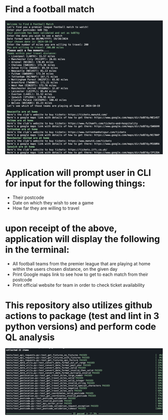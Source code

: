 # Find a football match
![termial output](media/fafm.png)


# Application will prompt user in CLI for input for the following things:
- Their postcode
- Date on which they wish to see a game
- How far they are willing to travel

# upon receipt of the above, application will display the following in the terminal:
- All football teams from the premier league that are playing at home within the users chosen distance, on the given day
- Print Google maps link to see how to get to each match from their postcode
- Print official website for team in order to check ticket availability

# This repository also utilizes github actions to package (test and lint in 3 python versions) and perform code QL analysis


![tests passing](media/tests_passed.png)